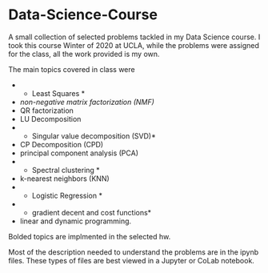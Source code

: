 # Data-Science-Course
A small collection of selected problems tackled in my Data Science course. I took this course Winter of 2020 at UCLA, while the problems were assigned for the class, all the work provided is my own. 

The main topics covered in class were 
* * Least Squares *
* *non-negative matrix factorization (NMF)*
* QR factorization
* LU Decomposition
* * Singular value decomposition (SVD)*
* CP Decomposition (CPD)
* principal component analysis (PCA)
* * Spectral clustering *
* k-nearest neighbors (KNN)
* * Logistic Regression *
* * gradient decent and cost functions*
* linear and dynamic programming.

Bolded topics are implmented in the selected hw.

Most of the description needed to understand the problems are in the ipynb files. These types of files are best viewed in a Jupyter or CoLab notebook.
